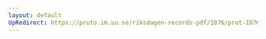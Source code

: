 ```yaml
---
layout: default
UpRedirect: https://pruto.im.uu.se/riksdagen-records-pdf/1876/prot-1876--ak--023/prot-1876--ak--023_004.pdf
---
```

